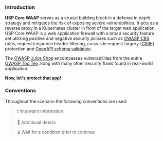 <!--
SPDX-FileCopyrightText: 2025 United Security Providers AG, Switzerland

SPDX-License-Identifier: GPL-3.0-only
-->

### Introduction

**USP Core WAAP** serves as a crucial building block in a defense in depth strategy and mitigates the risk of exposing severe vulnerabilities. It acts as a reverse proxy in a Kubernetes cluster in front of the target web application. USP Core WAAP is a web application firewall with a broad security feature set utilizing positive and negative security policies such as [OWASP CRS](https://owasp.org/www-project-modsecurity-core-rule-set/) rules, request/response header filtering, cross site request forgery ([CSRF](https://owasp.org/www-community/attacks/csrf)) protection and [OpenAPI schema validation](https://openapis.org).

The [OWASP Juice Shop](https://owasp.org/www-project-juice-shop/) encompasses vulnerabilities from the entire [OWASP Top Ten](https://owasp.org/www-project-top-ten/) along with many other security flaws found in real-world application.

**Now, let's protect that app!**

### Conventions

Throughout the scenario the following conventions are used:

> &#10071; Important information

> &#128270; Additional details

> &#8987; Wait for a condition prior to continue
